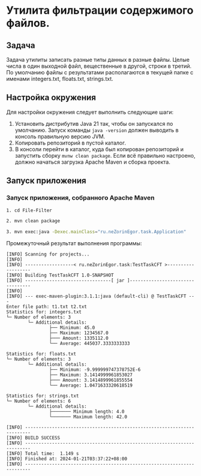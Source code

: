# Утилита фильтрации содержимого файлов.

## Задача
Задача утилиты записать разные типы данных в разные файлы. Целые числа в один
выходной файл, вещественные в другой, строки в третий. По умолчанию файлы с
результатами располагаются в текущей папке с именами integers.txt, floats.txt, strings.txt.

## Настройка окружения
Для настройки окружения следует выполнить следующие шаги:

1. Установить дистрибутив Java 21 так, чтобы он запускался по умолчанию. Запуск команды ```java -version``` должен выводить в консоль правильную версию JVM.
2. Копировать репозиторий в пустой каталог.
3. В консоли перейти в каталог, куда был копирован репозиторий и запустить сборку ```mvnw clean package```. Если всё правильно настроено, должно начаться загрузка Apache Maven и сборка проекта.

## Запуск приложения

### Запуск приложения, собранного Apache Maven
```bash
1. cd File-Filter
```
```bash
2. mvn clean package
```
```bash
3. mvn exec:java -Dexec.mainClass="ru.neZorinEgor.task.Application"
```

Промежуточный результат выполнения программы:

```
[INFO] Scanning for projects...
[INFO]
[INFO] ------------------< ru.neZorinEgor.task:TestTaskCFT >-------------------
[INFO] Building TestTaskCFT 1.0-SNAPSHOT
[INFO] --------------------------------[ jar ]---------------------------------
[INFO]
[INFO] --- exec-maven-plugin:3.1.1:java (default-cli) @ TestTaskCFT ---
Enter file path: t1.txt t2.txt
Statistics for: integers.txt
└─ Number of elements: 3
        └─ Additional details:
                ├── Minimum: 45.0
                ├── Maximum: 1234567.0
                ├─── Amount: 1335112.0
                └── Average: 445037.3333333333

Statistics for: floats.txt
└─ Number of elements: 3
        └─ Additional details:
                ├── Minimum: -9.999999747378752E-6
                ├── Maximum: 3.1414999961853027
                ├─── Amount: 3.1414899961855554
                └── Average: 1.0471633320618519

Statistics for: strings.txt
└─ Number of elements: 6
        └─ Additional details:
                ├─────── Minimum length: 4.0
                └─────── Maximum length: 42.0

[INFO] ------------------------------------------------------------------------
[INFO] BUILD SUCCESS
[INFO] ------------------------------------------------------------------------
[INFO] Total time:  1.149 s
[INFO] Finished at: 2024-01-21T03:37:22+08:00
[INFO] ------------------------------------------------------------------------
```